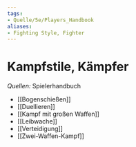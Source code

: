 ```yaml
---
tags:
- Quelle/5e/Players_Handbook
aliases:
- Fighting Style, Fighter
---
```

# Kampfstile, Kämpfer
_Quellen:_ Spielerhandbuch

- [[Bogenschießen]] 
- [[Duellieren]]
- [[Kampf mit großen Waffen]]
- [[Leibwache]]
- [[Verteidigung]] 
- [[Zwei-Waffen-Kampf]]